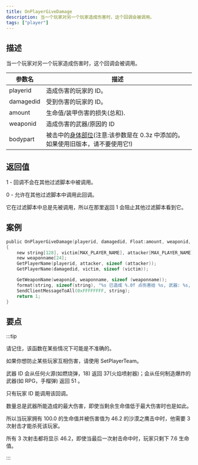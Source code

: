 ```yaml
---
title: OnPlayerGiveDamage
description: 当一个玩家对另一个玩家造成伤害时，这个回调会被调用。
tags: ["player"]
---
```


<VersionWarnCN name='回调' version='SA-MP 0.3d' />

## 描述

当一个玩家对另一个玩家造成伤害时，这个回调会被调用。

| 参数名    | 描述                                                                                                     |
| --------- | -------------------------------------------------------------------------------------------------------- |
| playerid  | 造成伤害的玩家的 ID。                                                                                    |
| damagedid | 受到伤害的玩家的 ID。                                                                                    |
| amount    | 生命值/装甲伤害的损失(总和).                                                                             |
| weaponid  | 造成伤害的武器/原因的 ID                                                                                 |
| bodypart  | 被击中的[身体部位](../resources/bodyparts)(注意:该参数是在 0.3z 中添加的。如果使用旧版本，请不要使用它!) |

## 返回值

1 - 回调不会在其他过滤脚本中被调用。

0 - 允许在其他过滤脚本中调用此回调。

它在过滤脚本中总是先被调用，所以在那里返回 1 会阻止其他过滤脚本看到它。

## 案例

```c
public OnPlayerGiveDamage(playerid, damagedid, Float:amount, weaponid, bodypart)
{
    new string[128], victim[MAX_PLAYER_NAME], attacker[MAX_PLAYER_NAME];
    new weaponname[24];
    GetPlayerName(playerid, attacker, sizeof (attacker));
    GetPlayerName(damagedid, victim, sizeof (victim));

    GetWeaponName(weaponid, weaponname, sizeof (weaponname));
    format(string, sizeof(string), "%s 已造成 %.0f 点伤害给 %s, 武器: %s, 身体部分: %d", attacker, amount, victim, weaponname, bodypart);
    SendClientMessageToAll(0xFFFFFFFF, string);
    return 1;
}
```

## 要点

:::tip

请记住，该函数在某些情况下可能是不准确的。

如果你想防止某些玩家互相伤害，请使用 SetPlayerTeam。

武器 ID 会从任何火源(如燃烧弹，18) 返回 37(火焰喷射器)；会从任何制造爆炸的武器(如 RPG，手榴弹) 返回 51 。

只有玩家 ID 能调用该回调。

数量总是武器所能造成的最大伤害，即使当剩余生命值低于最大伤害时也是如此。

所以当玩家拥有 100.0 的生命值并被伤害值为 46.2 的沙漠之鹰击中时，他需要 3 次射击才能杀死该玩家。

所有 3 次射击都将显示 46.2，即使当最后一次射击命中时，玩家只剩下 7.6 生命值。

:::
